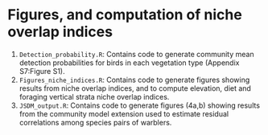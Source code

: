 # Figures, and computation of niche overlap indices 

1. `Detection_probability.R`: Contains code to generate community mean detection probabilities for birds in each vegetation type (Appendix S7:Figure S1).
2. `Figures_niche_indices.R`: Contains code to generate figures showing results from niche overlap indices, and to compute elevation, diet and foraging vertical strata niche overlap indices.
3. `JSDM_output.R`: Contains code to generate figures (4a,b) showing results from the community model extension used to estimate residual correlations among species pairs of warblers.
